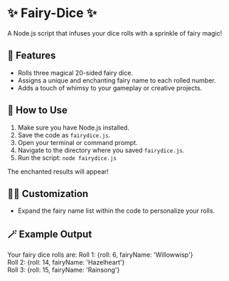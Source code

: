 # ✨ Fairy-Dice ✨

A Node.js script that infuses your dice rolls with a sprinkle of fairy magic!

## 🔮 Features

* Rolls three magical 20-sided fairy dice.
* Assigns a unique and enchanting fairy name to each rolled number.
* Adds a touch of whimsy to your gameplay or creative projects.

## 💫 How to Use

1. Make sure you have Node.js installed. 
2. Save the code as `fairydice.js`.
3. Open your terminal or command prompt.
4. Navigate to the directory where you saved `fairydice.js`.
5. Run the script: `node fairydice.js` 

The enchanted results will appear!

## 🧚‍♀️ Customization

* Expand the fairy name list within the code to personalize your rolls.

## 🪄 Example Output
Your fairy dice rolls are:
Roll 1: {roll: 6, fairyName: 'Willowwisp'}\
Roll 2: {roll: 14, fairyName: 'Hazelheart'}\
Roll 3: {roll: 15, fairyName: 'Rainsong'}
